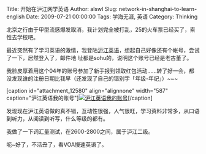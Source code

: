 Title: 开始在沪江网学英语
Author: alswl
Slug: network-in-shanghai-to-learn-english
Date: 2009-07-21 00:00:00
Tags: 学海无涯, 英语
Category: Thinking

北京之行由于甲型流感爆发取消，我计划完全被打乱，25的火车票已经买了，索性去学校吧。

最近突然有了学习英语的激情，我登陆[沪江英语](http://www.hjenglish.com/)，想起自己好像还有个帐号，尝试了一下，居然登入了，邮件地
址都是sohu的，说明这个账号已经是老古董了。

我脸皮厚着用这个04年的账号参加了新手报到领取红包活动……转了好一会，都没发现谁的注册日期比我早（还发现了自己的错别字「年级-年纪」）~~~

[caption id="attachment_12580" align="alignnone" width="587"
caption="沪江英语我的账号"][![沪江英语我的账号](http://upload-log4d.qiniudn.com/2009/07/hjenglish_alswl.jpg)](https://ohsolnxaa.qnssl.com/2009/07/hjenglish_alswl.jpg)[/caption]

发现现在沪江英语做的真不错，互动性很强，人气很旺，学习资料非常多，从口语到听力，从阅读到听写，什么等级的都有。

我做了一下词汇量测试，在2600-2800之间，属于沪江二级。

呃~好了，不活丑了，看VOA慢速英语了。

